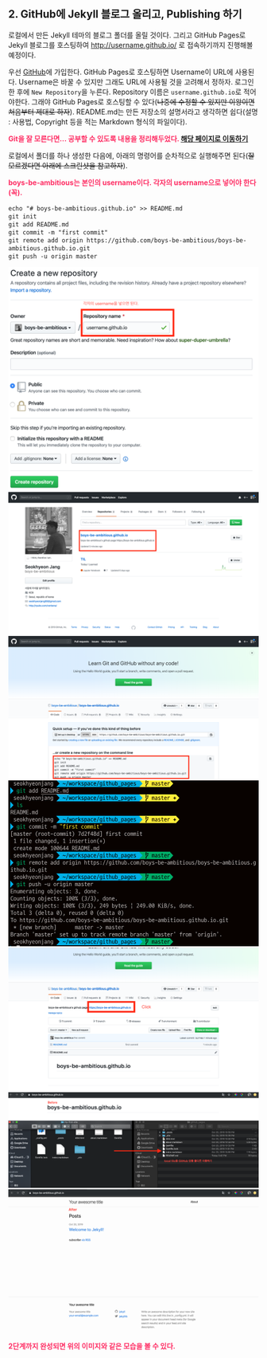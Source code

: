 ## 2. GitHub에 Jekyll 블로그 올리고, Publishing 하기 
로컬에서 만든 Jekyll 테마의 블로그 폴더를 올릴 것이다. 그리고 GitHub Pages로 Jekyll 블로그를 호스팅하여 http://username.github.io/ 로 접속하기까지 진행해볼 예정이다.


우선 [GitHub](https://github.com/)에 가입한다. GitHub Pages로 호스팅하면 Username이 URL에 사용된다. Username은 바꿀 수 있지만 그래도 URL에 사용될 것을 고려해서 정하자.
로그인한 후에 `New Repository`을 누른다. Repository 이름은 `username.github.io`로 적어야한다. 그래야 GitHub Pages로 호스팅할 수 있다(~~나중에 수정할 수 있지만 이왕이면 처음부터 제대로 하자~~).
README.md는 만든 저장소의 설명서라고 생각하면 쉽다(설명 : 사용법, Copyright 등을 적는 Markdown 형식의 파일이다).


<span style="color:#FE2E64"><b>Git을 잘 모른다면... 공부할 수 있도록 내용을 정리해두었다. [해당 페이지로 이동하기](https://github.com/boys-be-ambitious/TIL/tree/master/git) </b></span>

로컬에서 폴더를 하나 생성한 다음에, 아래의 명령어를 순차적으로 실행해주면 된다(~~잘 모르겠다면 아래에 스크린샷을 참고하자~~).

<span style="color:#FE2E64"><b>boys-be-ambitious는 본인의 username이다. 각자의 username으로 넣어야 한다(꼭).</b></span>

    echo "# boys-be-ambitious.github.io" >> README.md
    git init
    git add README.md
    git commit -m "first commit"
    git remote add origin https://github.com/boys-be-ambitious/boys-be-ambitious.github.io.git
    git push -u origin master


<img src = "../images/github_pages_2_.png">
<img src = "../images/github_pages_3.png">
<img src = "../images/github_pages_4_.png">
<img src = "../images/github_pages_6.png">
<img src = "../images/github_pages_7_.png">
<img src = "../images/github_pages_8__.png">
<img src = "../images/github_pages_9_.png">
<img src = "../images/github_pages_10_.png">
<span style="color:#FE2E64"><b>2단계까지 완성되면 위의 이미지와 같은 모습을 볼 수 있다.</b></span>
